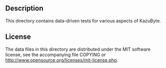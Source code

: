 Description
------------

This directory contains data-driven tests for various aspects of KazuByte.

License
--------

The data files in this directory are distributed under the MIT software
license, see the accompanying file COPYING or
http://www.opensource.org/licenses/mit-license.php.

